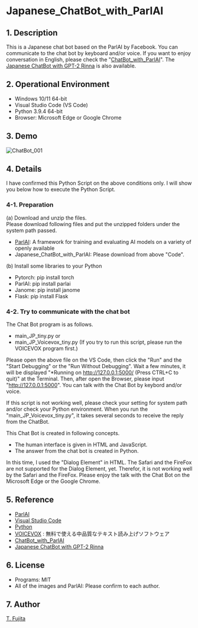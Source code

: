 # Japanese_ChatBot_with_ParlAI
## 1. Description
This is a Japanese chat bot based on the ParlAI by Facebook. You can communicate to the chat bot by keyboard and/or voice.  If you want to enjoy conversation in English, please check the "[ChatBot_with_ParlAI](https://github.com/To-Fujita/ChatBot_with_ParlAI)". The [Japanese ChatBot with GPT-2 Rinna](https://github.com/To-Fujita/ChatBot_with_GPT-2_Rinna) is also available.

## 2. Operational Environment
- Windows 10/11 64-bit
- Visual Studio Code (VS Code)
- Python 3.9.4 64-bit
- Browser: Microsoft Edge or Google Chrome

## 3. Demo
![ChatBot_001](https://to-fujita.github.io/Images/Tiny_001.png "Images for ChatBot")

## 4. Details
I have confirmed this Python Script on the above conditions only. I will show you below how to execute the Python Script.

### 4-1. Preparation
(a) Download and unzip the files.  
Please download following files and put the unzipped folders under the system path passed.
- [ParlAI](https://github.com/facebookresearch/parlai): A framework for training and evaluating AI models on a variety of openly available
- Japanese_ChatBot_with_ParlAI: Please download from above "Code".
  
(b) Install some libraries to your Python  
- Pytorch: pip install torch
- ParlAI: pip install parlai
- Janome: pip install janome
- Flask: pip install Flask

### 4-2. Try to communicate with the chat bot
The Chat Bot program is as follows.
- main_JP_tiny.py
or
- main_JP_Voicevox_tiny.py (If you try to run this script, please run the VOICEVOX program first.)

Please open the above file on the VS Code, then click the "Run" and the "Start Debugging" or the "Run Without Debugging". Wait a few minutes, it will be displayed "*Running on http://127.0.0.1:5000/ (Press CTRL+C to quit)" at the Terminal. Then, after open the Browser, please input "http://127.0.0.1:5000". You can talk with the Chat Bot by keybord and/or voice.
  
If this script is not working well, please check your setting for system path and/or check your Python environment. When you run the "main_JP_Voicevox_tiny.py", it takes several seconds to receive the reply from the ChatBot.
  
This Chat Bot is created in following concepts.

- The human interface is given in HTML and JavaScript.
- The answer from the chat bot is created in Python.

In this time, I used the "Dialog Element" in HTML. The Safari and the FireFox are not supported for the Dialog Element, yet. Therefor, it is not working well by the Safari and the FireFox. Please enjoy the talk with the Chat Bot on the Microsoft Edge or the Google Chrome. 

## 5. Reference
- [ParlAI](https://www.parl.ai/)
- [Visual Studio Code](https://code.visualstudio.com/)
- [Python](https://www.python.org/)
- [VOICEVOX](https://voicevox.hiroshiba.jp/) : 無料で使える中品質なテキスト読み上げソフトウェア
- [ChatBot_with_ParlAI](https://github.com/To-Fujita/ChatBot_with_ParlAI)
- [Japanese ChatBot with GPT-2 Rinna](https://github.com/To-Fujita/ChatBot_with_GPT-2_Rinna)

## 6. License
- Programs: MIT
- All of the images and ParlAI: Please confirm to each author.

## 7. Author
[T. Fujita](https://github.com/To-Fujita/)
